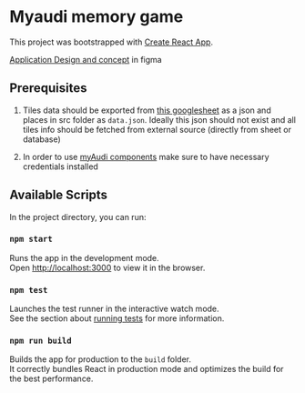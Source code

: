 # Myaudi memory game

This project was bootstrapped with [Create React App](https://github.com/facebook/create-react-app).

[Application Design and concept](https://www.figma.com/file/RNHEqO01vsWIBfEjnfJmAg/Innovation-21.4-%2F%2F-myAudi-memory?node-id=42%3A20498) in figma 

## Prerequisites 

1. Tiles data should be exported from [this googlesheet](https://docs.google.com/spreadsheets/u/2/d/1OWgm0fMGONyYEMSXuP20S6Z46RuQdhxZzJrm6qFFM_8/edit#gid=0) as a json and places in src folder as ``data.json``. Ideally this json should not exist and all tiles info should be fetched from external source (directly from sheet or database)

2. In order to use [myAudi components](https://react.ui.audi/) make sure to have necessary credentials installed


## Available Scripts

In the project directory, you can run:

### `npm start`

Runs the app in the development mode.\
Open [http://localhost:3000](http://localhost:3000) to view it in the browser.

### `npm test`

Launches the test runner in the interactive watch mode.\
See the section about [running tests](https://facebook.github.io/create-react-app/docs/running-tests) for more information.

### `npm run build`

Builds the app for production to the `build` folder.\
It correctly bundles React in production mode and optimizes the build for the best performance.



